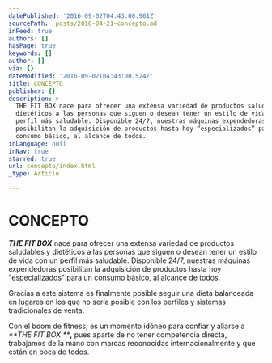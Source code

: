 ```yaml
---
datePublished: '2016-09-02T04:43:00.961Z'
sourcePath: _posts/2016-04-21-concepto.md
inFeed: true
authors: []
hasPage: true
keywords: []
author: []
via: {}
dateModified: '2016-09-02T04:43:00.524Z'
title: CONCEPTO
publisher: {}
description: >-
  THE FIT BOX nace para ofrecer una extensa variedad de productos saludables y
  dietéticos a las personas que siguen o desean tener un estilo de vida con un
  perfil más saludable. Disponible 24/7, nuestras máquinas expendedoras
  posibilitan la adquisición de productos hasta hoy “especializados” para un
  consumo básico, al alcance de todos. 
inLanguage: null
inNav: true
starred: true
url: concepto/index.html
_type: Article

---
```

# CONCEPTO

_**THE FIT BOX**_ nace para ofrecer una extensa variedad de productos saludables y dietéticos a las personas que siguen o desean tener un estilo de vida con un perfil más saludable. Disponible 24/7, nuestras máquinas expendedoras posibilitan la adquisición de productos hasta hoy "especializados" para un consumo básico, al alcance de todos. 

Gracias a este sistema es finalmente posible seguir una dieta balanceada en lugares en los que no sería posible con los perfiles y sistemas tradicionales de venta.

Con el boom de fitness, es un momento idóneo para confiar y aliarse a   
_**THE FIT BOX **_**,** pues aparte de no tener competencia directa, trabajamos de la mano con marcas reconocidas internacionalmente y que están en boca de todos.